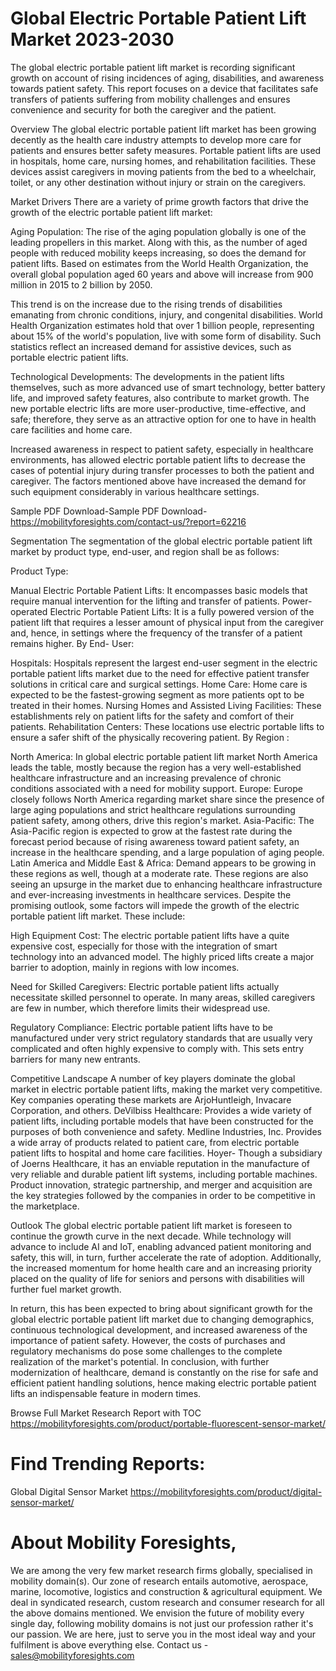 # Global Electric Portable Patient Lift Market 2023-2030
The global electric portable patient lift market is recording significant growth on account of rising incidences of aging, disabilities, and awareness towards patient safety. This report focuses on a device that facilitates safe transfers of patients suffering from mobility challenges and ensures convenience and security for both the caregiver and the patient.

Overview
The global electric portable patient lift market has been growing decently as the health care industry attempts to develop more care for patients and ensures better safety measures. Portable patient lifts are used in hospitals, home care, nursing homes, and rehabilitation facilities. These devices assist caregivers in moving patients from the bed to a wheelchair, toilet, or any other destination without injury or strain on the caregivers.

Market Drivers
There are a variety of prime growth factors that drive the growth of the electric portable patient lift market:

Aging Population: The rise of the aging population globally is one of the leading propellers in this market. Along with this, as the number of aged people with reduced mobility keeps increasing, so does the demand for patient lifts. Based on estimates from the World Health Organization, the overall global population aged 60 years and above will increase from 900 million in 2015 to 2 billion by 2050.

This trend is on the increase due to the rising trends of disabilities emanating from chronic conditions, injury, and congenital disabilities. World Health Organization estimates hold that over 1 billion people, representing about 15% of the world's population, live with some form of disability. Such statistics reflect an increased demand for assistive devices, such as portable electric patient lifts.

Technological Developments: The developments in the patient lifts themselves, such as more advanced use of smart technology, better battery life, and improved safety features, also contribute to market growth. The new portable electric lifts are more user-productive, time-effective, and safe; therefore, they serve as an attractive option for one to have in health care facilities and home care.

Increased awareness in respect to patient safety, especially in healthcare environments, has allowed electric portable patient lifts to decrease the cases of potential injury during transfer processes to both the patient and caregiver. The factors mentioned above have increased the demand for such equipment considerably in various healthcare settings.

Sample PDF Download-Sample PDF Download- https://mobilityforesights.com/contact-us/?report=62216



Segmentation
The segmentation of the global electric portable patient lift market by product type, end-user, and region shall be as follows:

Product Type:

Manual Electric Portable Patient Lifts: It encompasses basic models that require manual intervention for the lifting and transfer of patients.
Power-operated Electric Portable Patient Lifts: It is a fully powered version of the patient lift that requires a lesser amount of physical input from the caregiver and, hence, in settings where the frequency of the transfer of a patient remains higher.
By End- User:

Hospitals: Hospitals represent the largest end-user segment in the electric portable patient lifts market due to the need for effective patient transfer solutions in critical care and surgical settings.
Home Care: Home care is expected to be the fastest-growing segment as more patients opt to be treated in their homes.
Nursing Homes and Assisted Living Facilities: These establishments rely on patient lifts for the safety and comfort of their patients. Rehabilitation Centers: These locations use electric portable lifts to ensure a safer shift of the physically recovering patient. By Region :

North America: In global electric portable patient lift market North America leads the table, mostly because the region has a very well-established healthcare infrastructure and an increasing prevalence of chronic conditions associated with a need for mobility support.
Europe: Europe closely follows North America regarding market share since the presence of large aging populations and strict healthcare regulations surrounding patient safety, among others, drive this region's market.
Asia-Pacific: The Asia-Pacific region is expected to grow at the fastest rate during the forecast period because of rising awareness toward patient safety, an increase in the healthcare spending, and a large population of aging people.
Latin America and Middle East & Africa: Demand appears to be growing in these regions as well, though at a moderate rate. These regions are also seeing an upsurge in the market due to enhancing healthcare infrastructure and ever-increasing investments in healthcare services.
Despite the promising outlook, some factors will impede the growth of the electric portable patient lift market. These include:

High Equipment Cost: The electric portable patient lifts have a quite expensive cost, especially for those with the integration of smart technology into an advanced model. The highly priced lifts create a major barrier to adoption, mainly in regions with low incomes.

Need for Skilled Caregivers: Electric portable patient lifts actually necessitate skilled personnel to operate. In many areas, skilled caregivers are few in number, which therefore limits their widespread use.

Regulatory Compliance: Electric portable patient lifts have to be manufactured under very strict regulatory standards that are usually very complicated and often highly expensive to comply with. This sets entry barriers for many new entrants.

Competitive Landscape
A number of key players dominate the global market in electric portable patient lifts, making the market very competitive. Key companies operating these markets are ArjoHuntleigh, Invacare Corporation, and others.
DeVilbiss Healthcare: Provides a wide variety of patient lifts, including portable models that have been constructed for the purposes of both convenience and safety.
Medline Industries, Inc. Provides a wide array of products related to patient care, from electric portable patient lifts to hospital and home care facilities.
Hoyer- Though a subsidiary of Joerns Healthcare, it has an enviable reputation in the manufacture of very reliable and durable patient lift systems, including portable machines.
Product innovation, strategic partnership, and merger and acquisition are the key strategies followed by the companies in order to be competitive in the marketplace.

Outlook
The global electric portable patient lift market is foreseen to continue the growth curve in the next decade. While technology will advance to include AI and IoT, enabling advanced patient monitoring and safety, this will, in turn, further accelerate the rate of adoption. Additionally, the increased momentum for home health care and an increasing priority placed on the quality of life for seniors and persons with disabilities will further fuel market growth.

In return, this has been expected to bring about significant growth for the global electric portable patient lift market due to changing demographics, continuous technological development, and increased awareness of the importance of patient safety. However, the costs of purchases and regulatory mechanisms do pose some challenges to the complete realization of the market's potential. In conclusion, with further modernization of healthcare, demand is constantly on the rise for safe and efficient patient handling solutions, hence making electric portable patient lifts an indispensable feature in modern times.

Browse Full Market Research Report with TOC
https://mobilityforesights.com/product/portable-fluorescent-sensor-market/


# Find Trending Reports:
Global Digital Sensor Market https://mobilityforesights.com/product/digital-sensor-market/

# About Mobility Foresights,
We are among the very few market research firms globally, specialised in mobility domain(s). Our zone of research entails automotive, aerospace, marine, locomotive, logistics and construction & agricultural equipment. We deal in syndicated research, custom research and consumer research for all the above domains mentioned.
We envision the future of mobility every single day, following mobility domains is not just our profession rather it's our passion. We are here, just to serve you in the most ideal way and your fulfilment is above everything else. Contact us -  sales@mobilityforesights.com 





